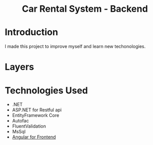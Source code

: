 <h1 align="center">Car Rental System - Backend</h1> 



# Introduction

I made this project to improve myself and learn new techonologies.

# Layers


# Technologies Used

* .NET
* ASP.NET for Restful api
* EntityFramework Core
* Autofac
* FluentValidation
* MsSql
* [Angular for Frontend](https://github.com//car-rental-ng)
</div>
